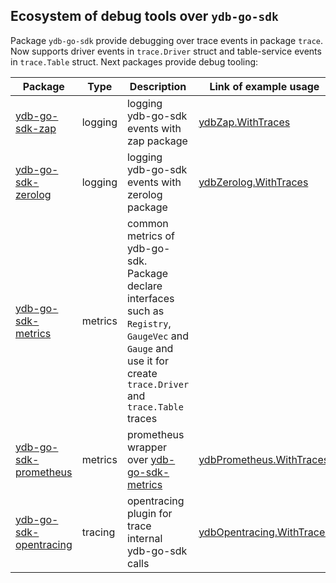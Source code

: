 ## Ecosystem of debug tools over `ydb-go-sdk` <a name="Debug"></a>

Package `ydb-go-sdk` provide debugging over trace events in package `trace`.
Now supports driver events in `trace.Driver` struct and table-service events in `trace.Table` struct.
Next packages provide debug tooling:

Package | Type | Description                                                                                                                                                                                 | Link of example usage
--- | --- |---------------------------------------------------------------------------------------------------------------------------------------------------------------------------------------------| ---
[ydb-go-sdk-zap](https://github.com/ydb-platform/ydb-go-sdk-zap) | logging | logging ydb-go-sdk events with zap package                                                                                                                                                  | [ydbZap.WithTraces](https://github.com/ydb-platform/ydb-go-sdk-zap/blob/master/internal/cmd/bench/main.go#L64)
[ydb-go-sdk-zerolog](https://github.com/ydb-platform/ydb-go-sdk-zap) | logging | logging ydb-go-sdk events with zerolog package                                                                                                                                              | [ydbZerolog.WithTraces](https://github.com/ydb-platform/ydb-go-sdk-zerolog/blob/master/internal/cmd/bench/main.go#L47)
[ydb-go-sdk-metrics](https://github.com/ydb-platform/ydb-go-sdk-metrics) | metrics | common metrics of ydb-go-sdk. Package declare interfaces such as `Registry`, `GaugeVec` and `Gauge` and use it for create `trace.Driver` and `trace.Table` traces                           |
[ydb-go-sdk-prometheus](https://github.com/ydb-platform/ydb-go-sdk-prometheus) | metrics | prometheus wrapper over [ydb-go-sdk-metrics](https://github.com/ydb-platform/ydb-go-sdk-metrics) | [ydbPrometheus.WithTraces](https://github.com/ydb-platform/ydb-go-sdk-prometheus/blob/master/internal/cmd/bench/main.go#L56)
[ydb-go-sdk-opentracing](https://github.com/ydb-platform/ydb-go-sdk-opentracing) | tracing | opentracing plugin for trace internal ydb-go-sdk calls | [ydbOpentracing.WithTraces](https://github.com/ydb-platform/ydb-go-sdk-opentracing/blob/master/internal/cmd/bench/main.go#L86)
